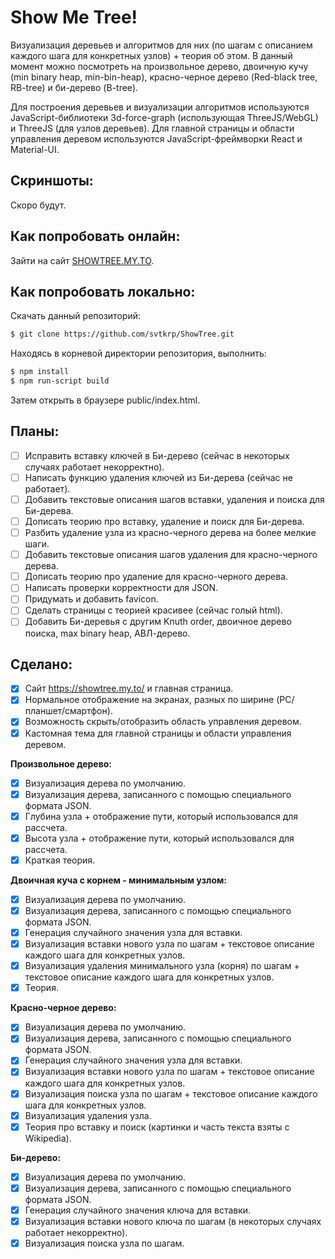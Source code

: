 # Show Me Tree!
Визуализация деревьев и алгоритмов для них (по шагам с описанием каждого шага для конкретных узлов) + теория об этом. В данный момент можно посмотреть на произвольное дерево, двоичную кучу (min binary heap, min-bin-heap), красно-черное дерево (Red-black tree, RB-tree) и би-дерево (B-tree).

Для построения деревьев и визуализации алгоритмов используются JavaScript-библиотеки 3d-force-graph (использующая ThreeJS/WebGL) и ThreeJS (для узлов деревьев).
Для главной страницы и области управления деревом используются JavaScript-фреймворки React и Material-UI.

## Скриншоты:
Скоро будут.

## Как попробовать онлайн:
Зайти на сайт [SHOWTREE.MY.TO](https://showtree.my.to/).

## Как попробовать локально:
Скачать данный репозиторий:
```sh
$ git clone https://github.com/svtkrp/ShowTree.git
```
Находясь в корневой директории репозитория, выполнить:
```sh
$ npm install
$ npm run-script build
```
Затем открыть в браузере public/index.html.

## Планы:
- [ ] Исправить вставку ключей в Би-дерево (сейчас в некоторых случаях работает некорректно).
- [ ] Написать функцию удаления ключей из Би-дерева (сейчас не работает).
- [ ] Добавить текстовые описания шагов вставки, удаления и поиска для Би-дерева.
- [ ] Дописать теорию про вставку, удаление и поиск для Би-дерева.
- [ ] Разбить удаление узла из красно-черного дерева на более мелкие шаги.
- [ ] Добавить текстовые описания шагов удаления для красно-черного дерева.
- [ ] Дописать теорию про удаление для красно-черного дерева.
- [ ] Написать проверки корректности для JSON.
- [ ] Придумать и добавить favicon.
- [ ] Сделать страницы с теорией красивее (сейчас голый html).
- [ ] Добавить Би-деревья с другим Knuth order, двоичное дерево поиска, max binary heap, АВЛ-дерево.

## Сделано:
- [x] Сайт https://showtree.my.to/ и главная страница.
- [x] Нормальное отображение на экранах, разных по ширине (PC/планшет/смартфон).
- [x] Возможность скрыть/отобразить область управления деревом.
- [x] Кастомная тема для главной страницы и области управления деревом.

**Произвольное дерево:**
- [x] Визуализация дерева по умолчанию.
- [x] Визуализация дерева, записанного с помощью специального формата JSON.
- [x] Глубина узла + отображение пути, который использовался для рассчета.
- [x] Высота узла + отображение пути, который использовался для рассчета.
- [x] Краткая теория.

**Двоичная куча с корнем - минимальным узлом:**
- [x] Визуализация дерева по умолчанию.
- [x] Визуализация дерева, записанного с помощью специального формата JSON.
- [x] Генерация случайного значения узла для вставки.
- [x] Визуализация вставки нового узла по шагам + текстовое описание каждого шага для конкретных узлов.
- [x] Визуализация удаления минимального узла (корня) по шагам + текстовое описание каждого шага для конкретных узлов.
- [x] Теория.

**Красно-черное дерево:**
- [x] Визуализация дерева по умолчанию.
- [x] Визуализация дерева, записанного с помощью специального формата JSON.
- [x] Генерация случайного значения узла для вставки.
- [x] Визуализация вставки нового узла по шагам + текстовое описание каждого шага для конкретных узлов.
- [x] Визуализация поиска узла по шагам + текстовое описание каждого шага для конкретных узлов.
- [x] Визуализация удаления узла.
- [x] Теория про вставку и поиск (картинки и часть текста взяты с Wikipedia).

**Би-дерево:**
- [x] Визуализация дерева по умолчанию.
- [x] Визуализация дерева, записанного с помощью специального формата JSON.
- [x] Генерация случайного значения ключа для вставки.
- [x] Визуализация вставки нового ключа по шагам (в некоторых случаях работает некорректно).
- [x] Визуализация поиска узла по шагам.
